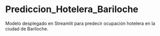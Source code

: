 # Prediccion_Hotelera_Bariloche
Modelo desplegado en Streamlit para predecir ocupación hotelera en la ciudad de Bariloche. 
